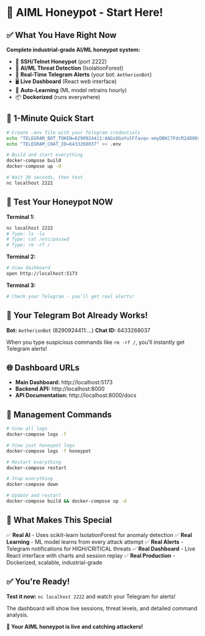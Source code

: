 # 🚀 AIML Honeypot - Start Here!

## ✅ What You Have Right Now

**Complete industrial-grade AI/ML honeypot system:**

- 🎯 **SSH/Telnet Honeypot** (port 2222)
- 🤖 **AI/ML Threat Detection** (IsolationForest)
- 📱 **Real-Time Telegram Alerts** (your bot: `AetherionBot`)
- 🖥️ **Live Dashboard** (React web interface)
- 🔄 **Auto-Learning** (ML model retrains hourly)
- 📦 **Dockerized** (runs everywhere)

## 🚀 1-Minute Quick Start

```bash
# Create .env file with your Telegram credentials
echo "TELEGRAM_BOT_TOKEN=8290924411:AAGsOGoYulFfavqv-xmyDBKC7FdcR24D0Ds" > .env
echo "TELEGRAM_CHAT_ID=6433268037" >> .env

# Build and start everything
docker-compose build
docker-compose up -d

# Wait 30 seconds, then test
nc localhost 2222
```

## 🧪 Test Your Honeypot NOW

**Terminal 1:**
```bash
nc localhost 2222
# Type: ls -la
# Type: cat /etc/passwd  
# Type: rm -rf /
```

**Terminal 2:**
```bash
# View dashboard
open http://localhost:5173
```

**Terminal 3:**
```bash
# Check your Telegram - you'll get real alerts!
```

## 📱 Your Telegram Bot Already Works!

**Bot:** `AetherionBot` (8290924411:...)
**Chat ID:** 6433268037

When you type suspicious commands like `rm -rf /`, you'll instantly get Telegram alerts!

## 🌐 Dashboard URLs

- **Main Dashboard:** http://localhost:5173
- **Backend API:** http://localhost:8000
- **API Documentation:** http://localhost:8000/docs

## 🔧 Management Commands

```bash
# View all logs
docker-compose logs -f

# View just honeypot logs  
docker-compose logs -f honeypot

# Restart everything
docker-compose restart

# Stop everything
docker-compose down

# Update and restart
docker-compose build && docker-compose up -d
```

## 🎯 What Makes This Special

✅ **Real AI** - Uses scikit-learn IsolationForest for anomaly detection
✅ **Real Learning** - ML model learns from every attack attempt
✅ **Real Alerts** - Telegram notifications for HIGH/CRITICAL threats
✅ **Real Dashboard** - Live React interface with charts and session replay
✅ **Real Production** - Dockerized, scalable, industrial-grade

## ✅ You're Ready!

**Test it now:** `nc localhost 2222` and watch your Telegram for alerts!

The dashboard will show live sessions, threat levels, and detailed command analysis.

**🚀 Your AIML honeypot is live and catching attackers!**



